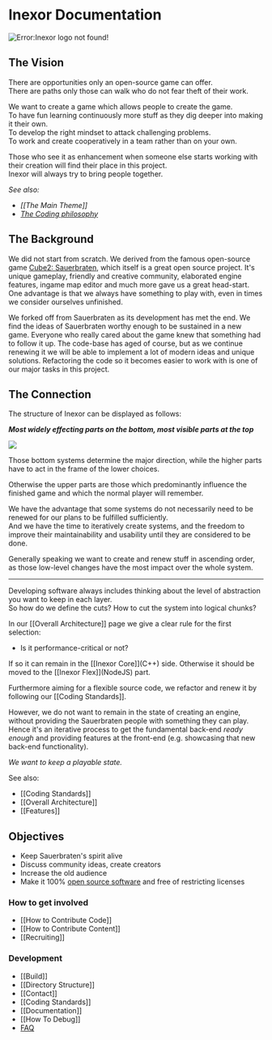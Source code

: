 # Inexor Documentation

![Error:Inexor logo not found!](https://raw.githubusercontent.com/inexorgame/site/master/src/assets/logo_rendered/inexor_logo_600.png)

## The Vision

There are opportunities only an open-source game can offer.  
There are paths only those can walk who do not fear theft of their work.  

We want to create a game which allows people to create the game.  
To have fun learning continuously more stuff as they dig deeper into making it their own.  
To develop the right mindset to attack challenging problems.  
To work and create cooperatively in a team rather than on your own.

Those who see it as enhancement when someone else starts working with their creation will find their place in this project.  
Inexor will always try to bring people together.

_See also:_
* _[[The Main Theme]]_
* _[The Coding philosophy](https://github.com/inexorgame/inexor-core/wiki/Home/_edit#coding-philosophy)_

## The Background

We did not start from scratch. We derived from the famous open-source game [Cube2: Sauerbraten](http://sauerbraten.org/), which itself is a great open source project.
It's unique gameplay, friendly and creative community, elaborated engine features, ingame map editor and much more gave us a great head-start. One advantage is that we always have something to play with, even in times we consider ourselves unfinished.  

We forked off from Sauerbraten as its development has met the end. We find the ideas of Sauerbraten worthy enough to be sustained in a new game. Everyone who really cared about the game knew that something had to follow it up.
The code-base has aged of course, but as we continue renewing it we will be able to implement a lot of modern ideas and unique solutions. Refactoring the code so it becomes easier to work with is one of our major tasks in this project.

## The Connection

The structure of Inexor can be displayed as follows:


_**Most widely effecting parts on the bottom, most visible parts at the top**_

<img src="https://raw.githubusercontent.com/inexorgame/visualisations/master/wiki/Inexor-structure.svg?sanitize=true" />

Those bottom systems determine the major direction, while the higher parts have to act in the frame of the lower choices.

Otherwise the upper parts are those which predominantly influence the finished game and which the normal player will remember.

We have the advantage that some systems do not necessarily need to be renewed for our plans to be fulfilled sufficiently.  
And we have the time to iteratively create systems, and the freedom to improve their maintainability and usability until they are considered to be done.

Generally speaking we want to create and renew stuff in ascending order, as those low-level changes have the most impact over the whole system.

---

Developing software always includes thinking about the level of abstraction you want to keep in each layer.  
So how do we define the cuts? How to cut the system into logical chunks?

In our [[Overall Architecture]] page we give a clear rule for the first selection:  
* Is it performance-critical or not?

If so it can remain in the [[Inexor Core]]\(C++\) side.
Otherwise it should be moved to the [[Inexor Flex]]\(NodeJS\) part.  

Furthermore aiming for a flexible source code, we refactor and renew it by following our [[Coding Standards]].

However, we do not want to remain in the state of creating an engine, without providing the Sauerbraten people with something they can play.  
Hence it's an iterative process to get the fundamental back-end _ready enough_ and providing features at the front-end (e.g. showcasing that new back-end functionality).

_We want to keep a playable state._  

See also:

* [[Coding Standards]]
* [[Overall Architecture]]
* [[Features]]


## Objectives

* Keep Sauerbraten's spirit alive
* Discuss community ideas, create creators
* Increase the old audience
* Make it 100% [open source software](https://creativecommons.org/about/program-areas/technology/technology-resources/software/) and free of restricting licenses

### How to get involved
* [[How to Contribute Code]]
* [[How to Contribute Content]]  
* [[Recruiting]]

### Development

* [[Build]]
* [[Directory Structure]]
* [[Contact]]
* [[Coding Standards]]
* [[Documentation]]
* [[How To Debug]]
* [FAQ](https://github.com/inexorgame/inexor-core/wiki/Frequently-Asked-Questions)
